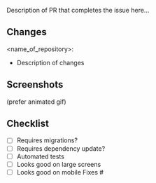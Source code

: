 Description of PR that completes the issue here...
## Changes
<name_of_repository>: 
- Description of changes
## Screenshots 
(prefer animated gif)
## Checklist
- [ ] Requires migrations?
- [ ] Requires dependency update?
- [ ] Automated tests
- [ ] Looks good on large screens
- [ ] Looks good on mobile
Fixes #